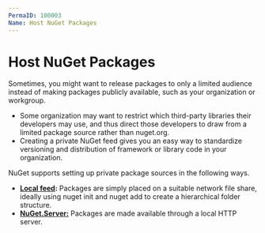 ```yaml
---
PermaID: 100003
Name: Host NuGet Packages
---
```


# Host NuGet Packages

Sometimes, you might want to release packages to only a limited audience instead of making packages publicly available, such as your organization or workgroup. 

 - Some organization may want to restrict which third-party libraries their developers may use, and thus direct those developers to draw from a limited package source rather than nuget.org.
 - Creating a private NuGet feed gives you an easy way to standardize versioning and distribution of framework or library code in your organization.

NuGet supports setting up private package sources in the following ways.

 - **[Local feed](/loacal-feed):** Packages are simply placed on a suitable network file share, ideally using nuget init and nuget add to create a hierarchical folder structure.
 - **[NuGet.Server:](/nuget-server)** Packages are made available through a local HTTP server.
